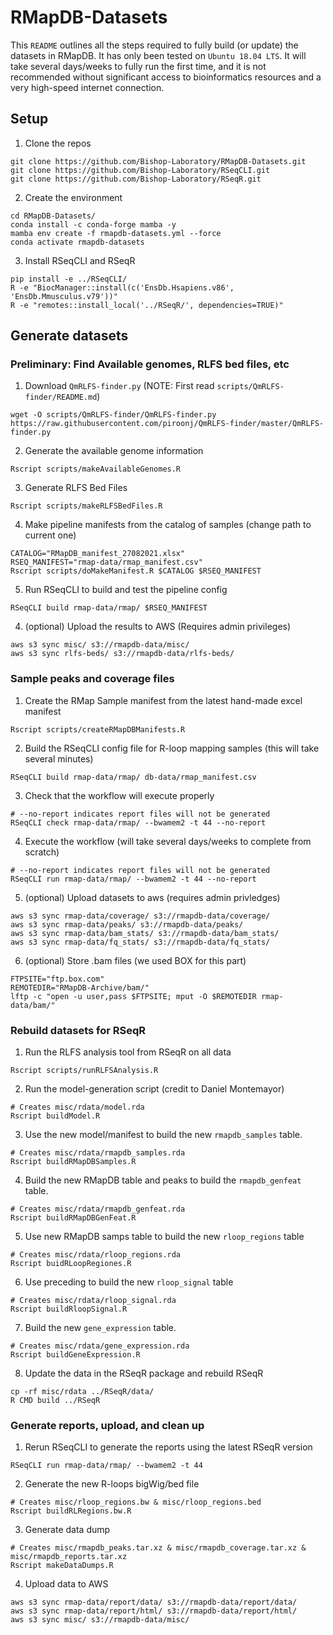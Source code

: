 # RMapDB-Datasets

This `README` outlines all the steps required to fully build (or update) the datasets in RMapDB.
It has only been tested on `Ubuntu 18.04 LTS`. It will take several days/weeks to fully run the first
time, and it is not recommended without significant access to bioinformatics resources and a very high-speed
internet connection.

## Setup

1. Clone the repos

```shell
git clone https://github.com/Bishop-Laboratory/RMapDB-Datasets.git
git clone https://github.com/Bishop-Laboratory/RSeqCLI.git
git clone https://github.com/Bishop-Laboratory/RSeqR.git
```

2. Create the environment

```shell
cd RMapDB-Datasets/
conda install -c conda-forge mamba -y
mamba env create -f rmapdb-datasets.yml --force
conda activate rmapdb-datasets
```

3. Install RSeqCLI and RSeqR

```shell
pip install -e ../RSeqCLI/
R -e "BiocManager::install(c('EnsDb.Hsapiens.v86', 'EnsDb.Mmusculus.v79'))"
R -e "remotes::install_local('../RSeqR/', dependencies=TRUE)"
```

## Generate datasets

### Preliminary: Find Available genomes, RLFS bed files, etc

1. Download `QmRLFS-finder.py` (NOTE: First read `scripts/QmRLFS-finder/README.md`)

```shell
wget -O scripts/QmRLFS-finder/QmRLFS-finder.py https://raw.githubusercontent.com/piroonj/QmRLFS-finder/master/QmRLFS-finder.py
```

2. Generate the available genome information

```shell
Rscript scripts/makeAvailableGenomes.R
```

3. Generate RLFS Bed Files

```shell
Rscript scripts/makeRLFSBedFiles.R
```

4. Make pipeline manifests from the catalog of samples (change path to current one)
```shell
CATALOG="RMapDB_manifest_27082021.xlsx"
RSEQ_MANIFEST="rmap-data/rmap_manifest.csv"
Rscript scripts/doMakeManifest.R $CATALOG $RSEQ_MANIFEST
```

5. Run RSeqCLI to build and test the pipeline config
```shell
RSeqCLI build rmap-data/rmap/ $RSEQ_MANIFEST
```

4. (optional) Upload the results to AWS (Requires admin privileges)

```shell
aws s3 sync misc/ s3://rmapdb-data/misc/
aws s3 sync rlfs-beds/ s3://rmapdb-data/rlfs-beds/
```

### Sample peaks and coverage files

1. Create the RMap Sample manifest from the latest hand-made excel manifest

```shell
Rscript scripts/createRMapDBManifests.R
```

2. Build the RSeqCLI config file for R-loop mapping samples (this will take several minutes)

```shell
RSeqCLI build rmap-data/rmap/ db-data/rmap_manifest.csv
```

3. Check that the workflow will execute properly

```shell
# --no-report indicates report files will not be generated
RSeqCLI check rmap-data/rmap/ --bwamem2 -t 44 --no-report
```

4. Execute the workflow (will take several days/weeks to complete from scratch)

```shell
# --no-report indicates report files will not be generated
RSeqCLI run rmap-data/rmap/ --bwamem2 -t 44 --no-report
```

5. (optional) Upload datasets to aws (requires admin privledges)

```shell
aws s3 sync rmap-data/coverage/ s3://rmapdb-data/coverage/
aws s3 sync rmap-data/peaks/ s3://rmapdb-data/peaks/
aws s3 sync rmap-data/bam_stats/ s3://rmapdb-data/bam_stats/
aws s3 sync rmap-data/fq_stats/ s3://rmapdb-data/fq_stats/
```

6. (optional) Store .bam files (we used BOX for this part)

```shell
FTPSITE="ftp.box.com"
REMOTEDIR="RMapDB-Archive/bam/"
lftp -c "open -u user,pass $FTPSITE; mput -O $REMOTEDIR rmap-data/bam/" 
```

### Rebuild datasets for RSeqR

1. Run the RLFS analysis tool from RSeqR on all data

```shell
Rscript scripts/runRLFSAnalysis.R
```

2. Run the model-generation script (credit to Daniel Montemayor)

```shell
# Creates misc/rdata/model.rda
Rscript buildModel.R
```

3. Use the new model/manifest to build the new `rmapdb_samples` table. 

```shell
# Creates misc/rdata/rmapdb_samples.rda
Rscript buildRMapDBSamples.R  
```

4. Build the new RMapDB table and peaks to build the `rmapdb_genfeat` table.

```shell
# Creates misc/rdata/rmapdb_genfeat.rda
Rscript buildRMapDBGenFeat.R  
```

5. Use new RMapDB samps table to build the new `rloop_regions` table

```shell
# Creates misc/rdata/rloop_regions.rda
Rscript buidRLoopRegiones.R
```

6. Use preceding to build the new `rloop_signal` table

```shell
# Creates misc/rdata/rloop_signal.rda
Rscript buildRloopSignal.R
```

7. Build the new `gene_expression` table. 

```shell
# Creates misc/rdata/gene_expression.rda
Rscript buildGeneExpression.R
```

8. Update the data in the RSeqR package and rebuild RSeqR

```shell
cp -rf misc/rdata ../RSeqR/data/
R CMD build ../RSeqR
```

### Generate reports, upload, and clean up

1. Rerun RSeqCLI to generate the reports using the latest RSeqR version

```shell
RSeqCLI run rmap-data/rmap/ --bwamem2 -t 44
```

2. Generate the new R-loops bigWig/bed file

```shell
# Creates misc/rloop_regions.bw & misc/rloop_regions.bed
Rscript buildRLRegions.bw.R
```

3. Generate data dump

```shell
# Creates misc/rmapdb_peaks.tar.xz & misc/rmapdb_coverage.tar.xz & misc/rmapdb_reports.tar.xz
Rscript makeDataDumps.R
```

4. Upload data to AWS 

```shell
aws s3 sync rmap-data/report/data/ s3://rmapdb-data/report/data/
aws s3 sync rmap-data/report/html/ s3://rmapdb-data/report/html/
aws s3 sync misc/ s3://rmapdb-data/misc/
```

